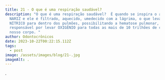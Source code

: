 ```yaml
---
title: 21 - O que é uma respiração saudável?
description: "O que é uma respiração saudável?  É quando se inspira o ar pelo
  NARIZ e ele é filtrado, aquecido, umedecido com a lágrima, o que leva o ÓXIDO
  NÍTRICO para dentro dos pulmões, possibilitando a hematose pulmonar,
  responsável por levar OXIGÊNIO para todas as mais de 10 trilhões de células do
  nosso corpo. "
author: Odontocrônicos
date: 2023-10-22T00:22:15.112Z
tags:
  - post
image: /assets/images/blog/21-.jpg
imageAlt: .
---
```

.